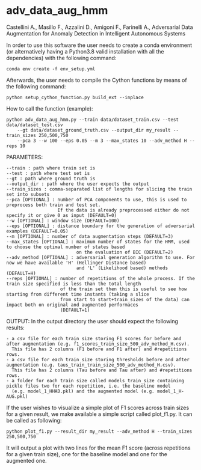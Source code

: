 # adv_data_aug_hmm
Castellini A., Masillo F., Azzalini D., Amigoni F., Farinelli A., Adversarial Data Augmentation for Anomaly Detection in Intelligent Autonomous Systems

In order to use this software the user needs to create a conda environment (or alternatively having a Python3.8 valid installation with all the dependencies) with the following command:

	conda env create -f env_setup.yml

Afterwards, the user needs to compile the Cython functions by means of the following command:

	python setup_cython_function.py build_ext --inplace


How to call the function (example):

	python adv_data_aug_hmm.py --train data/dataset_train.csv --test data/dataset_test.csv 
		--gt data/dataset_ground_truth.csv --output_dir my_result --train_sizes 250,500,750 
		--pca 3 --w 100 --eps 0.05 --m 3 --max_states 10 --adv_method H --reps 10

PARAMETERS:

	--train : path where train set is
	--test : path where test set is
	--gt : path where ground truth is
	--output_dir : path where the user expects the output
	--train_sizes : comma-separated list of lengths for slicing the train set into subsets
	--pca [OPTIONAL] : number of PCA components to use, this is used to preprocess both train and test set. 
					   If the data is already preprocessed either do not specify it or give 0 as input (DEFAULT=0)
	--w [OPTIONAL] : window size (DEFAULT=100)
	--eps [OPTIONAL] : distance boundary for the generation of adversarial examples (DEFAULT=0.05)
	--m [OPTIONAL] : number of data augmentation steps (DEFAULT=3)
	--max_states [OPTIONAL] : maximum number of states for the HMM, used to choose the optimal number of states based 
							  on the evaluation of BIC (DEFAULT=2)
	--adv_method [OPTIONAL] : adversarial generation algorithm to use. For now we have available 'H' (Hellinger Distance based)
							  and 'L' (Likelihood based) methods (DEFAULT=H)
	--reps [OPTIONAL] : number of repetitions of the whole process. If the train size specified is less than the total length 
						of the train set then this is useful to see how starting from different time instants (taking a slice
						from start to start+train_sizes of the data) can impact both on original and augmented performaces
						(DEFAULT=1)


OUTPUT:
In the output directory the user should expect the following results:

	- a csv file for each train size storing F1 scores for before and after augmentation (e.g. f1_scores_train_size_500_adv_method_H.csv).
	  This file has 2 columns (F1 before and F1 after) and #repetitions rows.
	- a csv file for each train size storing thresholds before and after augmentation (e.g. taus_train_train_size_500_adv_method_H.csv).
	  This file has 2 columns (Tau before and Tau after) and #repetitions rows.
	- a folder for each train size called models_train_size containing pickle files two for each repetition, i.e. the baseline model
	  (e.g. model_1_HHAD.pkl) and the augmented model (e.g. model_1_H-AUG.pkl)
	

If the user wishes to visualize a simple plot of F1 scores across train sizes for a given result, we make available a simple script called plot_f1.py. It can be called as following:

	python plot_f1.py --result_dir my_result --adv_method H --train_sizes 250,500,750
	
It will output a plot with two lines for the mean F1 score (across repetitions for a given train size), one for the baseline model and one for the augmented one.
